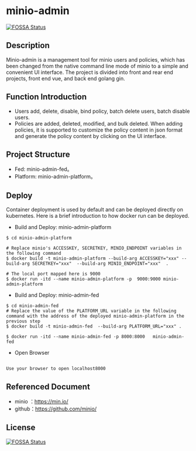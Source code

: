# minio-admin
[![FOSSA Status](https://app.fossa.io/api/projects/git%2Bgithub.com%2Fvvkkhjt%2Fminio-admin.svg?type=shield)](https://app.fossa.io/projects/git%2Bgithub.com%2Fvvkkhjt%2Fminio-admin?ref=badge_shield)


## Description
Minio-admin is a management tool for minio users and policies, which has been changed from the native command line mode of minio to a simple and convenient UI interface. The project is divided into front and rear end projects, front end vue, and back end golang gin.
  
## Function Introduction
- Users add, delete, disable, bind policy, batch delete users, batch disable users.
- Policies are added, deleted, modified, and bulk deleted. When adding policies, it is supported to customize the policy content in json format and generate the policy content by clicking on the UI interface.


## Project Structure
- Fed: minio-admin-fed。
- Platform: minio-admin-platform。


## Deploy
Container deployment is used by default and can be deployed directly on kubernetes. Here is a brief introduction to how docker run can be deployed.
- Build and Deploy: minio-admin-platform
```
$ cd minio-admin-platform

# Replace minio's ACCESSKEY, SECRETKEY, MINIO_ENDPOINT variables in the following command
$ docker build -t minio-admin-platform --build-arg ACCESSKEY="xxx" --build-arg SECRETKEY="xxx"  --build-arg MINIO_ENDPOINT="xxx"  .

# The local port mapped here is 9000
$ docker run -itd --name minio-admin-platform -p  9000:9000 minio-admin-platform 
```
- Build and Deploy:  minio-admin-fed
```
$ cd minio-admin-fed
# Replace the value of the PLATFORM_URL variable in the following command with the address of the deployed minio-admin-platform in the previous step
$ docker build -t minio-admin-fed  --build-arg PLATFORM_URL="xxx" .

$ docker run -itd --name minio-admin-fed -p 8000:8000   minio-admin-fed 
```
- Open Browser
```

Use your browser to open localhost8000

```

## Referenced Document

- minio ：https://min.io/
- github：https://github.com/minio/


## License
[![FOSSA Status](https://app.fossa.io/api/projects/git%2Bgithub.com%2Fvvkkhjt%2Fminio-admin.svg?type=large)](https://app.fossa.io/projects/git%2Bgithub.com%2Fvvkkhjt%2Fminio-admin?ref=badge_large)